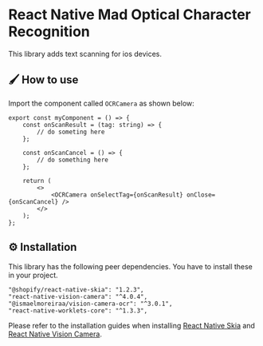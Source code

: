 # React Native Mad Optical Character Recognition

This library adds text scanning for ios devices.

## 🖌️ How to use

Import the component called `OCRCamera` as shown below:

```tsx
export const myComponent = () => {
    const onScanResult = (tag: string) => {
        // do someting here
    };

    const onScanCancel = () => {
        // do something here
    };

    return (
        <>
            <OCRCamera onSelectTag={onScanResult} onClose={onScanCancel} />
        </>
    );
};
```

## ⚙️ Installation

This library has the following peer dependencies. You have to install these in your project.

```
"@shopify/react-native-skia": "1.2.3",
"react-native-vision-camera": "^4.0.4",
"@ismaelmoreiraa/vision-camera-ocr": "^3.0.1",
"react-native-worklets-core": "^1.3.3",
```

Please refer to the installation guides when installing
[React Native Skia](https://shopify.github.io/react-native-skia/) and
[React Native Vision Camera](https://github.com/mrousavy/react-native-vision-camera).
